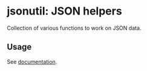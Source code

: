 # jsonutil: JSON helpers

Collection of various functions to work on JSON data.

## Usage

See [documentation](https://godoc.org/github.com/facette/jsonutil).
